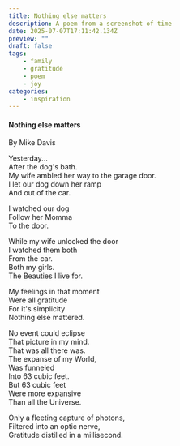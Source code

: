 ```yaml
---
title: Nothing else matters
description: A poem from a screenshot of time
date: 2025-07-07T17:11:42.134Z
preview: ""
draft: false
tags:
    - family
    - gratitude
    - poem
    - joy
categories:
    - inspiration
---
```

#### Nothing else matters
By Mike Davis 

Yesterday...  
After the dog's bath.  
My wife ambled her way to the garage door.  
I let our dog down her ramp  
And out of the car.  

I watched our dog  
Follow her Momma  
To the door.  

While my wife unlocked the door  
I watched them both  
From the car.  
Both my girls.  
The Beauties I live for.  

My feelings in that moment    
Were all gratitude  
For it's simplicity  
Nothing else mattered.  

No event could eclipse  
That picture in my mind.  
That was all there was.  
The expanse of my World,  
Was funneled   
Into 63 cubic feet.  
But 63 cubic feet  
Were more expansive  
Than all the Universe.  

Only a fleeting capture of photons,  
Filtered into an optic nerve,  
Gratitude distilled in a millisecond.